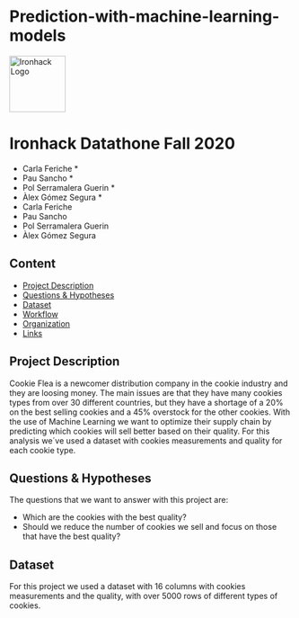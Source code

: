 # Prediction-with-machine-learning-models
<img src="https://bit.ly/2VnXWr2" alt="Ironhack Logo" width="100"/>

# Ironhack Datathone Fall 2020
* Carla Feriche *	
* Pau Sancho * 	
* Pol Serramalera Guerin *	
* Àlex Gómez Segura *	
* Carla Feriche 
* Pau Sancho 	
* Pol Serramalera Guerin	
* Àlex Gómez Segura 

## Content
- [Project Description](#project-description)
- [Questions & Hypotheses](#questions-hypotheses)
- [Dataset](#dataset)
- [Workflow](#workflow)
- [Organization](#organization)
- [Links](#links)
## Project Description
Cookie Flea is a newcomer distribution company in the cookie industry and they are loosing money. The main issues are that they have many cookies types from over 30 different countries, but they have a shortage of a 20% on the best selling cookies and a 45% overstock for the other cookies. 
With the use of Machine Learning we want to optimize their supply chain by predicting which cookies will sell better based on their quality. For this analysis we´ve used a dataset with cookies measurements and quality for each cookie type. 
## Questions & Hypotheses
The questions that we want to answer with this project are: 
- Which are the cookies with the best quality?
- Should we reduce the number of cookies we sell and focus on those that have the best quality? 
## Dataset
For this project we used a dataset with 16 columns with cookies measurements and the quality, with over 5000 rows of different types of cookies. 
